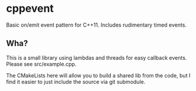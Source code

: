 # cppevent

Basic on/emit event pattern for C++11. Includes rudimentary timed events.

## Wha?
This is a small library using lambdas and threads for easy callback events. Please see src/example.cpp.

The CMakeLists here will allow you to build a shared lib from the code, but I find it easier to just include the source via git submodule. 
